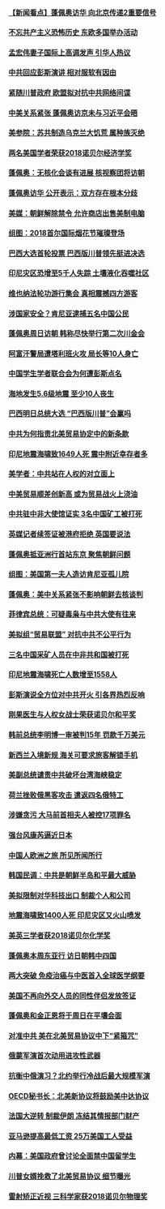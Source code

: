 #### [【新闻看点】蓬佩奥访华 向北京传递2重要信号](../pages/nsc418/n10770311.md?t=10090632?t=10090332) 

#### [不忘共产主义恐怖历史 东欧多国举办活动](../pages/nsc418/n10770391.md?t=10090632?t=10090332) 

#### [孟宏伟妻子国际上高调发声 引华人热议](../pages/nsc418/n10770153.md?t=10090632?t=10090332) 

#### [中共回应彭斯演讲 相对服软有因由](../pages/nsc418/n10770070.md?t=10090632?t=10090332) 

#### [紧随川普政府 欧盟拟对抗中共网络间谍](../pages/nsc418/n10770155.md?t=10090632?t=10090332) 

#### [中美关系紧张 蓬佩奥访京未与习近平会晤](../pages/nsc418/n10770076.md?t=10090632?t=10090332) 

#### [美参院：苏共制造乌克兰大饥荒 属种族灭绝](../pages/nsc418/n10769945.md?t=10090632?t=10090332) 

#### [两名美国学者荣获2018诺贝尔经济学奖](../pages/nsc418/n10768693.md?t=10090632?t=10090332) 

#### [蓬佩奥：无核化会谈有进展 核视察团将访朝](../pages/nsc418/n10768194.md?t=10090632?t=10090332) 

#### [蓬佩奥访华 公开表示：双方存在根本分歧](../pages/nsc418/n10768365.md?t=10090632?t=10090332) 

#### [美媒：朝鲜解除禁令 允许商店出售美制电脑](../pages/nsc418/n10768025.md?t=10090632?t=10090332) 

#### [组图：2018首尔国际烟花节璀璨登场](../pages/nsc418/n10767652.md?t=10090632?t=10090332) 

#### [巴西大选首轮投票 巴西版川普领先挺进决选](../pages/nsc418/n10767437.md?t=10090632?t=10090332) 

#### [印尼灾区恐增至5千人失踪 土壤液化吞噬社区](../pages/nsc418/n10767209.md?t=10090632?t=10090332) 

#### [维也纳法轮功游行集会 真相震撼四方游客](../pages/nsc418/n10758570.md?t=10090632?t=10090332) 

#### [涉国家安全？肯尼亚逮捕五名中国公民](../pages/nsc418/n10766880.md?t=10090632?t=10090332) 

#### [蓬佩奥周日访朝 韩称尽快举行第二次川金会](../pages/nsc418/n10766794.md?t=10090632?t=10090332) 

#### [阿富汗警局遭塔利班火攻 局长等10人身亡](../pages/nsc418/n10766385.md?t=10090632?t=10090332) 

#### [中国学生学者联合会为何遭彭斯点名](../pages/nsc418/n10760013.md?t=10090632?t=10090332) 

#### [海地发生5.6级地震 至少10人丧生](../pages/nsc418/n10766327.md?t=10090632?t=10090332) 

#### [巴西明日总统大选 “巴西版川普”会赢吗](../pages/nsc418/n10765804.md?t=10090632?t=10090332) 

#### [中共为何指责北美贸易协定中的新条款](../pages/nsc418/n10764045.md?t=10090632?t=10090332) 

#### [印尼地震海啸致1649人死 震中附近幸存者多](../pages/nsc418/n10765593.md?t=10090632?t=10090332) 

#### [美学者：中共站在人权的对立面上](../pages/nsc418/n10765561.md?t=10090632?t=10090332) 

#### [中美贸易顺差创新高 或为贸易战火上浇油](../pages/nsc418/n10765428.md?t=10090632?t=10090332) 

#### [中共驻中非大使馆证实 3名中国矿工被打死](../pages/nsc418/n10765350.md?t=10090632?t=10090332) 

#### [英媒记者续签证被港府拒绝 英国要说法](../pages/nsc418/n10765285.md?t=10090632?t=10090332) 

#### [蓬佩奥抵亚洲行首站东京 聚焦朝鲜问题](../pages/nsc418/n10765171.md?t=10090632?t=10090332) 

#### [组图：美国第一夫人造访肯尼亚孤儿院](../pages/nsc418/n10764950.md?t=10090632?t=10090332) 

#### [蓬佩奥：美中关系紧张不影响朝鲜去核谈判](../pages/nsc418/n10764368.md?t=10090632?t=10090332) 

#### [菲律宾总统：可疑毒枭与中共大使有往来](../pages/nsc418/n10764188.md?t=10090632?t=10090332) 

#### [美拟组“贸易联盟” 对抗中共不公平行为](../pages/nsc418/n10764268.md?t=10090632?t=10090332) 

#### [三名中国采矿人员在中非共和国被打死](../pages/nsc418/n10764158.md?t=10090632?t=10090332) 

#### [印尼地震海啸死亡人数增至1558人](../pages/nsc418/n10763887.md?t=10090632?t=10090332) 

#### [彭斯演说全方位对中共开火 引各界热烈反响](../pages/nsc418/n10763272.md?t=10090632?t=10090332) 

#### [刚果医生与人权女战士荣获诺贝尔和平奖](../pages/nsc418/n10763082.md?t=10090632?t=10090332) 

#### [韩前总统李明博一审被判15年 罚款千万美元](../pages/nsc418/n10762822.md?t=10090632?t=10090332) 

#### [新西兰入境新规 海关可要求旅客解锁手机](../pages/nsc418/n10762852.md?t=10090632?t=10090332) 

#### [美副总统谴责中共破坏台湾海峡稳定](../pages/nsc418/n10761433.md?t=10090632?t=10090332) 

#### [荷兰挫败俄黑客攻击 遣返四名俄特工](../pages/nsc418/n10760997.md?t=10090632?t=10090332) 

#### [涉嫌贪污 大马前首相夫人被控17项罪名](../pages/nsc418/n10760600.md?t=10090632?t=10090332) 

#### [强台风康芮逼近日本](../pages/nsc418/n10760088.md?t=10090632?t=10090332) 

#### [中国人欧洲之旅 所见所闻所行](../pages/nsc418/n10754227.md?t=10090632?t=10090332) 

#### [韩国民调：中共是朝鲜半岛和平最大威胁](../pages/nsc418/n10758812.md?t=10090632?t=10090332) 

#### [美拟限制对华科技出口 制裁个人和公司](../pages/nsc418/n10758676.md?t=10090632?t=10090332) 

#### [地震海啸致1400人死 印尼灾区又火山喷发](../pages/nsc418/n10758655.md?t=10090632?t=10090332) 

#### [美英三学者获2018诺贝尔化学奖](../pages/nsc418/n10758250.md?t=10090632?t=10090332) 

#### [蓬佩奥本周东亚行 访日朝韩中四国](../pages/nsc418/n10757819.md?t=10090632?t=10090332) 

#### [两大突破 免疫治癌与中医首入全球医学纲要](../pages/nsc418/n10757153.md?t=10090632?t=10090332) 

#### [美国不再向外交人员的同性伴侣发放签证](../pages/nsc418/n10756972.md?t=10090632?t=10090332) 

#### [蓬佩奥和金正恩将于周日在平壤会面](../pages/nsc418/n10756821.md?t=10090632?t=10090332) 

#### [对准中共 美在北美贸易协议中下“紧箍咒”](../pages/nsc418/n10756876.md?t=10090632?t=10090332) 

#### [俄蒙军演首次动用进攻性武器](../pages/nsc418/n10756836.md?t=10090632?t=10090332) 

#### [抗衡中俄演习？北约举行冷战后最大规模军演](../pages/nsc418/n10756682.md?t=10090632?t=10090332) 

#### [OECD秘书长：北美新协议将鼓励美中达协议](../pages/nsc418/n10756498.md?t=10090632?t=10090332) 

#### [法国大逆转 制裁伊朗 冻结其情报部门财产](../pages/nsc418/n10756287.md?t=10090632?t=10090332) 

#### [亚马逊提高最低工资 25万美国工人受益](../pages/nsc418/n10756248.md?t=10090632?t=10090332) 

#### [内幕：美国政府曾讨论全面禁中国留学生](../pages/nsc418/n10756116.md?t=10090632?t=10090332) 

#### [川普女婿挽救了北美贸易协议 细节曝光](../pages/nsc418/n10756114.md?t=10090632?t=10090332) 

#### [雷射矫正近视 三科学家获2018诺贝尔物理奖](../pages/nsc418/n10755796.md?t=10090632?t=10090332) 

